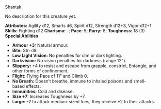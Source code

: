 Shantak

No description for this creature yet.

**Attributes:** Agility d12, Smarts d6, Spirit d12, Strength d12+3,
Vigor d12+1
**Skills:** Fighting d12
**Charisma:** -; **Pace:** 5; **Parry:** 8; **Toughness:** 18 (3)
**Special Abilities**
- **Armour +3:** Natural armour.
- **Bite:** Str+d8.
- **Low Light Vision:** No penalties for dim or dark lighting.
- **Darkvision:** No vision penalties for darkness (range 12").
- **Slippery:** +4 to resist and escape from grapple, constrict,
Entangle, and other forms of confinement.
- **Flight:** Flying Pace of 11" and Climb 0.
- **No Breath:** Doesn't breathe, immune to inhaled poisons and
smell-based effects.
- **Immunities:** Cold and disease.
- **Size +7:** Increases Toughness by +7.
- **Large:** -2 to attack medium-sized foes, they receive +2 to their
attacks.

